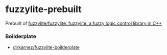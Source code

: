 fuzzylite-prebuilt
==================
Prebuilt of [fuzzylite/fuzzylite: fuzzylite: a fuzzy logic control library in C++](https://github.com/fuzzylite/fuzzylite)

### Boilderplate
- [dirkarnez/fuzzylite-boilderplate](https://github.com/dirkarnez/fuzzylite-boilderplate)
